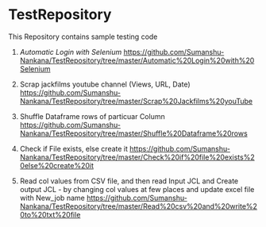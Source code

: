 # TestRepository
This Repository contains sample testing code

1) *Automatic Login with Selenium*
   https://github.com/Sumanshu-Nankana/TestRepository/tree/master/Automatic%20Login%20with%20Selenium
   
2) Scrap jackfilms youtube channel (Views, URL, Date)
   https://github.com/Sumanshu-Nankana/TestRepository/tree/master/Scrap%20Jackfilms%20youTube
   
3) Shuffle Dataframe rows of particuar Column
   https://github.com/Sumanshu-Nankana/TestRepository/tree/master/Shuffle%20Dataframe%20rows

4) Check if File exists, else create it
   https://github.com/Sumanshu-Nankana/TestRepository/tree/master/Check%20if%20file%20exists%20else%20create%20it
 
5) Read col values from CSV file, and then read Input JCL and Create output JCL - by changing col values at few places and update excel file with New_job name
   https://github.com/Sumanshu-Nankana/TestRepository/tree/master/Read%20csv%20and%20write%20to%20txt%20file
